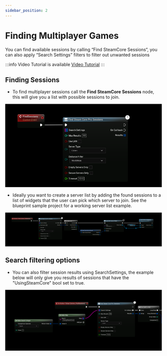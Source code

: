 ```yaml
---
sidebar_position: 2
---
```


# Finding Multiplayer Games
You can find available sessions by calling “Find SteamCore Sessions“, you can also apply “Search Settings” filters to filter out unwanted sessions

:::info Video Tutorial is available
[Video Tutorial](../../videos/multiplayer/multiplayer-sessions.mdx)
:::

## Finding Sessions
- To find multiplayer sessions call the **Find SteamCore Sessions** node, this will give you a list with possible sessions to join.

![Image](../../../../static/img/find_sessions.png)

- Ideally you want to create a server list by adding the found sessions to a list of widgets that the user can pick which server to join. See the blueprint sample project for a working server list example.

![Image](../../../../static/img/find_sessions_widget.png)

## Search filtering options
- You can also filter session results using SearchSettings, the example below will only give you results of sessions that have the "UsingSteamCore" bool set to true.

![Image](../../../../static/img/find_sessions_filter.png)
